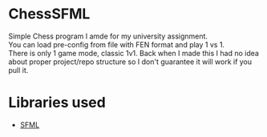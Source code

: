 # ChessSFML
Simple Chess program I amde for my university assignment.  
You can load pre-config from file with FEN format and play 1 vs 1.  
There is only 1 game mode, classic 1v1. 
Back when I made this I had no idea about proper project/repo structure so I don't guarantee it will work if you pull it.
# Libraries used
- [SFML](https://github.com/SFML/SFML)
